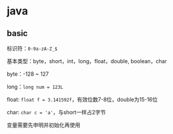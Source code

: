 # java

## basic

标识符：`0-9a-zA-Z_$`

基本类型：byte，short，int，long，float，double, boolean，char

byte：-128 ~ 127

long：`long num = 123L`

float: `float f = 3.141592f`，有效位数7-8位，double为15-16位

char: `char c = 'a'`，与short一样占2字节

变量需要先申明并初始化再使用

